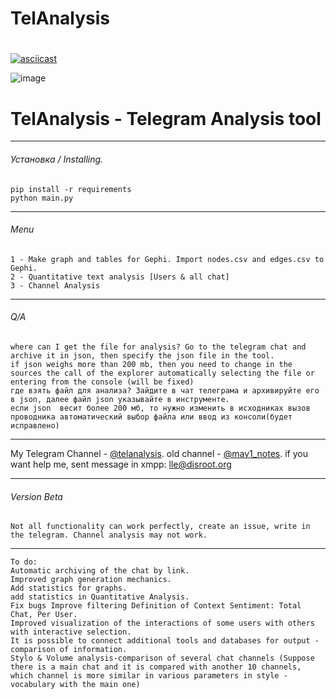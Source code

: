 # TelAnalysis
# 
[![asciicast](https://user-images.githubusercontent.com/107117398/213977412-12138f32-e736-434f-9dd4-aed7df895aad.jpg)](https://user-images.githubusercontent.com/107117398/214507242-1080b7f4-8d5d-45b1-95ae-4a334530943d.mp4)


![image](https://user-images.githubusercontent.com/107117398/209858730-fe6ff0a3-9fcd-4d13-be6a-3f2a6bdd198b.png)
# TelAnalysis - Telegram Analysis tool
_______
###### Установка / Installing.
```
pip install -r requirements
python main.py
```
_______
###### Menu
```
1 - Make graph and tables for Gephi. Import nodes.csv and edges.csv to Gephi.
2 - Quantitative text analysis [Users & all chat]
3 - Channel Analysis
```
_______
###### Q/A
```
where can I get the file for analysis? Go to the telegram chat and archive it in json, then specify the json file in the tool.
if json weighs more than 200 mb, then you need to change in the sources the call of the explorer automatically selecting the file or entering from the console (will be fixed)
где взять файл для анализа? Зайдите в чат телеграма и архивируйте его в json, далее файл json указывайте в инструменте.
если json  весит более 200 мб, то нужно изменить в исходниках вызов проводника автоматический выбор файла или ввод из консоли(будет исправлено)
```
_______
My Telegram Channel - [@telanalysis](https://t.me/telanalysis).
old channel - [@mav1_notes](https://t.me/mav1_notes).
if you  want help me, sent message in xmpp: lle@disroot.org
_______
###### Version Beta


```
Not all functionality can work perfectly, create an issue, write in the telegram. Channel analysis may not work.
```
_______
```
To do:
Automatic archiving of the chat by link. 
Improved graph generation mechanics.
Add statistics for graphs.
add statistics in Quantitative Analysis.
Fix bugs Improve filtering Definition of Context Sentiment: Total Chat, Per User.
Improved visualization of the interactions of some users with others with interactive selection.
It is possible to connect additional tools and databases for output - comparison of information.
Stylo & Volume analysis-comparison of several chat channels (Suppose there is a main chat and it is compared with another 10 channels, which channel is more similar in various parameters in style - vocabulary with the main one)
```
